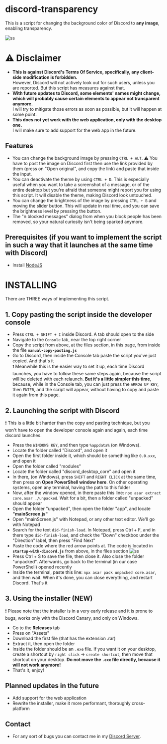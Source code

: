 # discord-transparency

This is a script for changing the background color of Discord to <b>any image</b>, enabling transparency.

![ss](https://i.imgur.com/wGuRuHD.png)

# ⚠ Disclaimer

- <b> This is against Discord's Terms Of Service, specifically, any client-side modification is forbidden. </b> <br>
  However, Discord will not actively look out for such users, unless you are reported. But this script has measures against that.
- <b> With future updates to Discord, some elements' names might change, which will probably cause certain elements to appear not transparent anymore. </b> <br>
  I will try to mitigate those errors as soon as possible, but it will happen at some point.
- <b>This does not yet work with the web application, only with the desktop one. </b> <br>
  I will make sure to add support for the web app in the future.

## Features

- You can change the background image by pressing `CTRL + ALT`.
  ⚠ You have to post the image on Discord first then use the link provided by them (press on "Open original", and copy the link) and paste that inside the input.
- You can deactivate the theme by using `CTRL + D`. This is especially useful when you want to take a screenshot of a message, or of the entire desktop but you're afraid that someone might report you for using this script. It will disable the theme, making Discord look untouched.
- You can change the brightness of the image by pressing `CTRL + B` and moving the slider button. This will update in real time, and you can save the brightness level by pressing the button.
- The "n blocked messages" dialog from when you block people has been removed, so your natural curiosity isn't being sparked anymore.

## Prerequisites (if you want to implement the script in such a way that it launches at the same time with Discord)

- Install [NodeJS](https://nodejs.org)

# INSTALLING

There are THREE ways of implementing this script.

## 1. Copy pasting the script inside the developer console

- Press `CTRL + SHIFT + I` inside Discord. A tab should open to the side
- Navigate to the `Console` tab, near the top right corner
- Copy the script from above, at the files section, in this page, from inside the file <b>`manual-copy-pasting.js`</b>
- Go to Discord, then inside the Console tab paste the script you've just copied. And that's it <br>
  ❗ Meanwhile this is the easier way to set it up, each time Discord launches, you have to follow these same steps again, because the script will be deleted with each relaunch. <b>But it's a little simpler this time</b>, because, while in the Console tab, you can just press the `ARROW UP KEY`, then `ENTER`, and the script will appear, without having to copy and paste it again from this page.

## 2. Launching the script with Discord

❗ This is a little bit harder than the copy and pasting technique, but you won't have to open the developer console again and again, each time discord launches.

- Press the `WINDOWS KEY`, and then type `%appdata%` (on Windows).
- Locate the folder called "Discord", and open it
- Open the first folder inside it, which should be something like `0.0.xxx`, and open it
- Open the folder called "modules"
- Locate the folder called "discord_desktop_core" and open it
- In there, (on Windows), press `SHIFT` and `RIGHT CLICK` at the same time, then press on <b>Open PowerShell window here</b>. On other operating systems, open any terminal, having the path to this folder
- Now, after the window opened, in there paste this line: `npx asar extract core.asar ./unpacked`. Wait for a bit, then a folder called "unpacked" should appear
- Open the folder "unpacked", then open the folder "app", and locate <b>"mainScreen.js"</b>
- Open "mainScreen.js" with Notepad, or any other text editor. We'll go with Notepad
- Search for the text `did-finish-load`. In Notepad, press Ctrl + F, and in there type `did-finish-load`, and check the "Down" checkbox under the "Direction" label, then press "Find Next"
- Paste the code where the red arrow points at. The code is located in <b>`startup-with-discord.js`</b> from above, in the files section ![ss](https://i.imgur.com/8yC4z62.png)
- Press Ctrl + S to save the file, then close it. Also close the folder "unpacked". Afterwards, go back to the terminal (in our case PowerShell) opened recently
- Inside the terminal, paste this line: `npx asar pack unpacked core.asar`, and then wait. When it's done, you can close everything, and restart Discord. That's it

## 3. Using the installer (NEW)

❗ Please note that the installer is in a very early release and it is prone to bugs, works only with the Discord Canary, and only on Windows.

- Go to the <b>Releases</b> tab
- Press on "Assets"
- Download the first file (that has the extension .rar)
- Extract it, then open the folder
- Inside the folder should be an `.exe` file. If you want it on your desktop, create a shortcut by `right click` -> `create shortcut`, then move that shortcut on your desktop. <b>Do not move the `.exe` file directly, because it will not work anymore!</b>
- That's it, enjoy!

## Planned updates in the future

- Add support for the web application
- Rewrite the installer, make it more performant, thoroughly cross-platform

## Contact

- For any sort of bugs you can contact me in my [Discord Server](https://discord.gg/Bd2JnFB).
